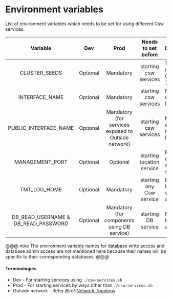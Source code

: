 # Environment variables 

List of environment variables which needs to be set for using different Csw services.

| Variable       | Dev       | Prod      | Needs to set before   | Description               |
| :------------: |:--------: | :-------: | :------------------:  | :------------------------ |
| CLUSTER_SEEDS   | Optional | Mandatory | starting csw services | The Host and port of the seed nodes of cluster, Ex. CLUSTER_SEEDS=“127.0.0.1:3552, 127.0.0.2:3552”. |
| INTERFACE_NAME  | Optional | Mandatory | starting csw services | Network interface in which the Akka cluster is formed, Ex. INTERFACE_NAME=en0. |
| PUBLIC_INTERFACE_NAME  | Optional | Mandatory (for services exposed to Outside network) | starting csw services | Network interface in which services exposed to Outside network are registered, Ex. INTERFACE_NAME=en1. |
| MANAGEMENT_PORT | Optional  | Optional  | starting location service |  Port on which the Akka provided cluster management service will start (if not provided service won’t start) |
| TMT_LOG_HOME   | Optional  | Mandatory | starting any Csw service | Base path of the directory to hold log files from TMT apps. (Log files will be generated only if file appender is enabled) |
| DB_READ_USERNAME & DB_READ_PASSWORD | Optional | Mandatory (for components using DB service) | starting DB service | Needed to create connection with the Database Service with read access. |

@@@ note
The environment variable names for database write access and database admin access are not mentioned here because their names will be
specific to their corresponding databases.
@@@

#### Terminologies
 
* Dev - For starting services using `./csw-services.sh`
* Prod - For starting services by ways other than `./csw-services.sh`
* Outside network - Refer @ref:[Network Topology](network-topology.md).



